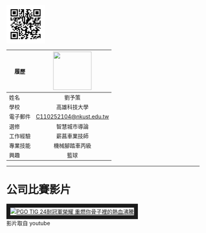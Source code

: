 <img src="https://github.com/Yuceric/Yuceric/blob/main/001.png" width=100 height=100/>


|      履歷        |<img src="https://www.msbattery.com.tw/image/cache/data/20201231091808-600x400.jpg" width=100 height=100/>|
| ---------------- |:-----------------------------:|
| 姓名             | 劉予策                  |
| 學校             | 高雄科技大學                  |
| 電子郵件         | C110252104@nkust.edu.tw          |
| 選修             | 智慧城市導論                  |
| 工作經驗         | 薪菖車業技師                     |
| 專業技能         | 機械腳踏車丙級                |
| 興趣            | 籃球                         | 

-----------

# 公司比賽影片
<a href="http://www.youtube.com/watch?feature=player_embedded&v=SKZUu7p9Z8I" target="_blank"><img src="http://img.youtube.com/vi/SKZUu7p9Z8I/0.jpg" 
alt="PGO TIG 24耐冠軍榮耀 重燃你骨子裡的熱血沸騰" width="400" height="250" border="10" /></a>
<br>影片取自 youtube
